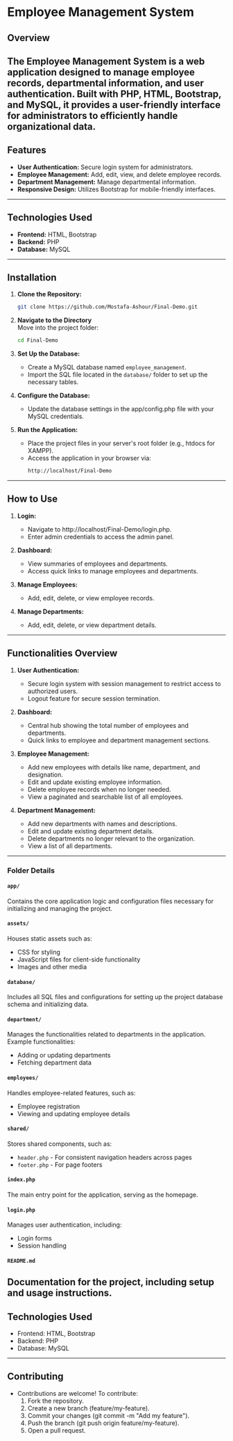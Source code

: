 # Employee Management System

## Overview

The Employee Management System is a web application designed to manage employee records, departmental information, and user authentication. Built with PHP, HTML, Bootstrap, and MySQL, it provides a user-friendly interface for administrators to efficiently handle organizational data.
---

## Features

- **User Authentication:** Secure login system for administrators.
- **Employee Management:** Add, edit, view, and delete employee records.
- **Department Management:** Manage departmental information.
- **Responsive Design:** Utilizes Bootstrap for mobile-friendly interfaces.
---

## Technologies Used

- **Frontend:** HTML, Bootstrap
- **Backend:** PHP
- **Database:** MySQL
---

## Installation

1. **Clone the Repository:**
   ```bash
   git clone https://github.com/Mostafa-Ashour/Final-Demo.git
2. **Navigate to the Directory**  
   Move into the project folder:  
   ```bash
   cd Final-Demo

3. **Set Up the Database:** 
   - Create a MySQL database named `employee_management`.  
   - Import the SQL file located in the `database/` folder to set up the necessary tables.

4. **Configure the Database:**
   - Update the database settings in the app/config.php file with your MySQL credentials.

5. **Run the Application:**
   - Place the project files in your server's root folder (e.g., htdocs for XAMPP).
   - Access the application in your browser via:
      ```bash
      http://localhost/Final-Demo
---

## How to Use

1. **Login:**
   - Navigate to http://localhost/Final-Demo/login.php.
   - Enter admin credentials to access the admin panel.

2. **Dashboard:**
   - View summaries of employees and departments.
   - Access quick links to manage employees and departments.

3. **Manage Employees:**
   - Add, edit, delete, or view employee records.

4. **Manage Departments:**
   - Add, edit, delete, or view department details.
---

## Functionalities Overview

1. **User Authentication:**
   - Secure login system with session management to restrict access to authorized users.
   - Logout feature for secure session termination.

2. **Dashboard:**
   - Central hub showing the total number of employees and departments.
   - Quick links to employee and department management sections.

3. **Employee Management:**
   - Add new employees with details like name, department, and designation.
   - Edit and update existing employee information.
   - Delete employee records when no longer needed.
   - View a paginated and searchable list of all employees.

4. **Department Management:**
   - Add new departments with names and descriptions.
   - Edit and update existing department details.
   - Delete departments no longer relevant to the organization.
   - View a list of all departments.
---

### Folder Details

#### `app/`
Contains the core application logic and configuration files necessary for initializing and managing the project.

#### `assets/`
Houses static assets such as:
- CSS for styling
- JavaScript files for client-side functionality
- Images and other media

#### `database/`
Includes all SQL files and configurations for setting up the project database schema and initializing data.

#### `department/`
Manages the functionalities related to departments in the application. 
Example functionalities:
- Adding or updating departments
- Fetching department data

#### `employees/`
Handles employee-related features, such as:
- Employee registration
- Viewing and updating employee details

#### `shared/`
Stores shared components, such as:
- `header.php` - For consistent navigation headers across pages
- `footer.php` - For page footers

#### `index.php`
The main entry point for the application, serving as the homepage.

#### `login.php`
Manages user authentication, including:
- Login forms
- Session handling

#### `README.md`
Documentation for the project, including setup and usage instructions.
---

## Technologies Used

- Frontend: HTML, Bootstrap
- Backend: PHP
- Database: MySQL
---

## Contributing
- Contributions are welcome! To contribute:
   1. Fork the repository.
   2. Create a new branch (feature/my-feature).
   3. Commit your changes (git commit -m "Add my feature").
   4. Push the branch (git push origin feature/my-feature).
   5. Open a pull request.
